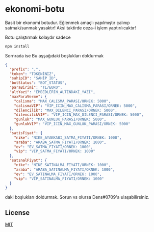 # ekonomi-botu
Basit bir ekonomi botudur. Eğlenmek amaçlı yapılmıştır çalınıp satmak/sunmak yasaktır!
Aksi taktirde ceza-i işlem yaptırılıcaktır!

Botu çalıştırmak kolaydır sadece 
```bash
npm install
```
Sornrada ise Bu aşşağıdaki boşlukları doldurmak
```json
{
  "prefix": ".",
  "token": "TOKENİNİZ",
  "sahipID": "SAHİP_ID",
  "botStatus": "BOT_STATUS",
  "paraBirimi": "TL/EURO",
  "altYazi": "EMBEDLERIN_ALTINDAKI_YAZI",
  "maxParaVerme": {
    "calisma": "MAX_CALISMA_PARASI/ORNEK: 5000",
    "calismaVIP": "VIP_ICIN_MAX_CALISMA_PARASI/ORNEK: 5000",
    "dilencilik": "MAX_DILENCI_PARASI/ORNEK: 5000",
    "dilencilikVIP": "VIP_ICIN_MAX_DILENCI_PARASI/ORNEK: 5000",
    "gunluk": "MAX_GUNLUK_PARASI/ORNEK: 5000",
    "gunlukVIP": "VIP_ICIN_MAX_GUNLUK_PARASI/ORNEK: 5000"
  },
  "satisFiyat": {
    "nike": "NIKE_AYAKKABI_SATMA_FIYATI/ORNEK: 1000",
    "araba": "ARABA_SATMA_FIYATI/ORNEK: 1000",
    "ev": "EV_SATMA_FIYATI/ORNEK: 1000",
    "vip": "VIP_SATMA_FIYATI/ORNEK: 1000"
  },
  "satınalFiyat": {
    "nike": "NIKE_SATINALMA_FIYATI/ORNEK: 1000",
    "araba": "ARABA_SATINALMA_FIYATI/ORNEK: 1000",
    "ev": "EV_SATINALMA_FIYATI/ORNEK: 1000",
    "vip": "VIP_SATINALMA_FIYATI/ORNEK: 1000"
  }
}
```
daki boşlukları doldurmak. Sorun vs olursa Dens#0709'a ulaşabilirsiniz.

## License
[MIT](https://choosealicense.com/licenses/mit/)
